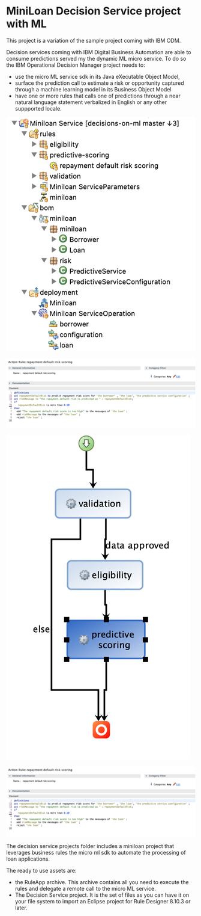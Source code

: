 # MiniLoan Decision Service project with ML

This project is a variation of the sample project coming with IBM ODM.

Decision services coming with IBM Digital Business Automation are able to consume predictions served my the dynamic ML micro service. To do so the IBM Operational Decision Manager project needs to:
- use the micro ML service sdk in its Java eXecutable Object Model,
- surface the prediction call to estimate a risk or opportunity captured through a machine learning model in its Business Object Model
- have one or more rules that calls one of predictions through a near natural language statement verbalized in English or any other suppported locale.

![Decision Service project in the Rule Explorer](../docs/images/miniloan-with-ml-rule-explorer.png "The extended miniloan project in the Rule Explorer")

![Rule calling the prediction](../docs/images/rule-with-ml.png "A rule calling a prediction of a repayment loan default")
 
![Ruleflow calling the prediction](../docs/images/miniloan-ruleflow-with-ml.png "A ruleflow with a task that cares about the ML estimated risk management")
  
![Rule project](../docs/images/rule-with-ml.png "A rule calling a prediction of a repayment loan default")


The decision service projects folder includes a miniloan project that leverages business rules the micro ml sdk to automate the processing of loan applications.

The ready to use assets are:
- the RuleApp archive. This archive contains all you need to execute the rules and delegate a remote call to the micro ML service.
- The Decision Service project. It is the set of files as you can have it on your file system to import an Eclipse project for Rule Designer 8.10.3 or later.
